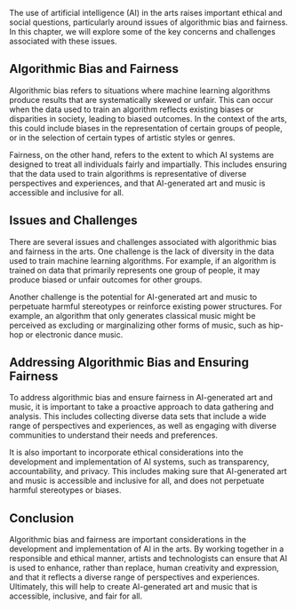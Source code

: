 

The use of artificial intelligence (AI) in the arts raises important ethical and social questions, particularly around issues of algorithmic bias and fairness. In this chapter, we will explore some of the key concerns and challenges associated with these issues.

Algorithmic Bias and Fairness
-----------------------------

Algorithmic bias refers to situations where machine learning algorithms produce results that are systematically skewed or unfair. This can occur when the data used to train an algorithm reflects existing biases or disparities in society, leading to biased outcomes. In the context of the arts, this could include biases in the representation of certain groups of people, or in the selection of certain types of artistic styles or genres.

Fairness, on the other hand, refers to the extent to which AI systems are designed to treat all individuals fairly and impartially. This includes ensuring that the data used to train algorithms is representative of diverse perspectives and experiences, and that AI-generated art and music is accessible and inclusive for all.

Issues and Challenges
---------------------

There are several issues and challenges associated with algorithmic bias and fairness in the arts. One challenge is the lack of diversity in the data used to train machine learning algorithms. For example, if an algorithm is trained on data that primarily represents one group of people, it may produce biased or unfair outcomes for other groups.

Another challenge is the potential for AI-generated art and music to perpetuate harmful stereotypes or reinforce existing power structures. For example, an algorithm that only generates classical music might be perceived as excluding or marginalizing other forms of music, such as hip-hop or electronic dance music.

Addressing Algorithmic Bias and Ensuring Fairness
-------------------------------------------------

To address algorithmic bias and ensure fairness in AI-generated art and music, it is important to take a proactive approach to data gathering and analysis. This includes collecting diverse data sets that include a wide range of perspectives and experiences, as well as engaging with diverse communities to understand their needs and preferences.

It is also important to incorporate ethical considerations into the development and implementation of AI systems, such as transparency, accountability, and privacy. This includes making sure that AI-generated art and music is accessible and inclusive for all, and does not perpetuate harmful stereotypes or biases.

Conclusion
----------

Algorithmic bias and fairness are important considerations in the development and implementation of AI in the arts. By working together in a responsible and ethical manner, artists and technologists can ensure that AI is used to enhance, rather than replace, human creativity and expression, and that it reflects a diverse range of perspectives and experiences. Ultimately, this will help to create AI-generated art and music that is accessible, inclusive, and fair for all.
